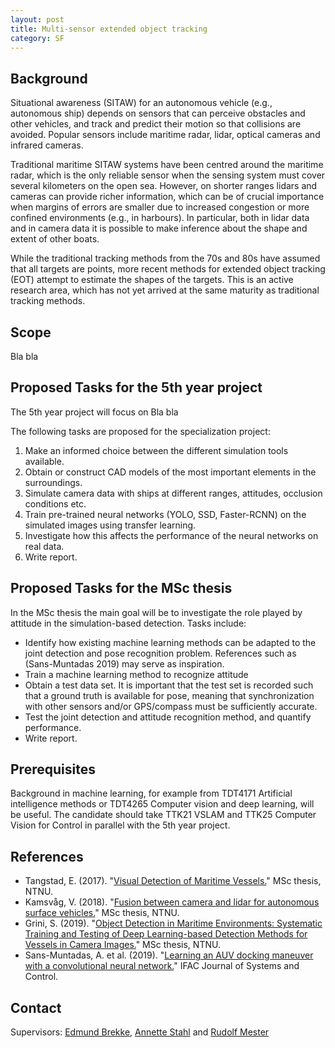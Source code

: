 ```yaml
---
layout: post
title: Multi-sensor extended object tracking
category: SF
---
```

## Background

Situational awareness (SITAW) for an autonomous vehicle (e.g., autonomous ship) depends on sensors that can perceive obstacles and other vehicles, 
and track and predict their motion so that collisions are avoided. 
Popular sensors include maritime radar, lidar, optical cameras and infrared cameras. 

Traditional maritime SITAW systems have been centred around the maritime radar, which is the only reliable sensor when the sensing system must cover several kilometers on the open sea. However, on shorter ranges lidars and cameras can provide richer information, which can be of crucial importance when margins of errors are smaller due to increased congestion or more confined environments (e.g., in harbours). In particular, both in lidar data and in camera data it is possible to make inference about the shape and extent of other boats. 

While the traditional tracking methods from the 70s and 80s have assumed that all targets are points, more recent methods for extended object tracking (EOT) attempt to estimate the shapes of the targets. This is an active research area, which has not yet arrived at the same maturity as traditional tracking methods.  





## Scope

Bla bla


## Proposed Tasks for the 5th year project

The 5th year project will focus on Bla bla

The following tasks are proposed for the specialization project:

1. Make an informed choice between the different simulation tools available. 
2. Obtain or construct CAD models of the most important elements in the surroundings. 
3. Simulate camera data with ships at different ranges, attitudes, occlusion conditions etc. 
4. Train pre-trained neural networks (YOLO, SSD, Faster-RCNN) on the simulated images using transfer learning. 
5. Investigate how this affects the performance of the neural networks on real data. 
6. Write report. 



## Proposed Tasks for the MSc thesis

In the MSc thesis the main goal will be to investigate the role played by attitude in the simulation-based detection. Tasks include:

* Identify how existing machine learning methods can be adapted to the joint detection and pose recognition problem. References such as (Sans-Muntadas 2019) may serve as inspiration. 
* Train a machine learning method to recognize attitude
* Obtain a test data set. It is important that the test set is recorded such that a ground truth is available for pose, meaning that synchronization with other sensors and/or GPS/compass must be sufficiently accurate. 
* Test the joint detection and attitude recognition method, and quantify performance. 
* Write report. 

## Prerequisites

Background in machine learning, for example from TDT4171 Artificial intelligence methods or TDT4265 Computer vision and deep learning, will be useful. The candidate should take 
TTK21 VSLAM and TTK25 Computer Vision for Control in parallel with the 5th year project. 

## References
* Tangstad, E. (2017). "<a href="https://brage.bibsys.no/xmlui/handle/11250/2452113">Visual Detection of Maritime Vessels.</a>" MSc thesis, NTNU.
* Kamsvåg, V. (2018). "<a href="http://folk.ntnu.no/edmundfo/msc2019-2020/kamsvaag_msc.pdf">Fusion between camera and lidar for autonomous surface vehicles.</a>" MSc thesis, NTNU.
* Grini, S. (2019). "<a href="http://folk.ntnu.no/edmundfo/msc2019-2020/grini_simen_msc_reduced.pdf">Object Detection in Maritime Environments: Systematic Training and Testing of Deep Learning-based Detection Methods for Vessels in Camera Images.</a>" MSc thesis, NTNU. 
* Sans-Muntadas, A. et al. (2019). "<a href="https://reader.elsevier.com/reader/sd/pii/S2468601818300191?token=00F31C37E53FDBDA590029A2114E54FF84EC6C9076728369CB319FE96DB516A41446CB0DBA59563177F22BDB59147FA1">Learning an AUV docking maneuver with a convolutional neural network.</a>" IFAC Journal of Systems and Control.


## Contact

Supervisors: [Edmund Brekke], [Annette Stahl] and [Rudolf Mester]


[Edmund Brekke]: www.ntnu.edu/employees/edmund.brekke
[Annette Stahl]: www.ntnu.edu/employees/annette.stahl 
[Rudolf Mester]: www.ntnu.edu/employees/rudolf.mester
[Simulation of sensor data for Milliampere]: https://autoferry.github.io/sf/2019/04/25/simcam/